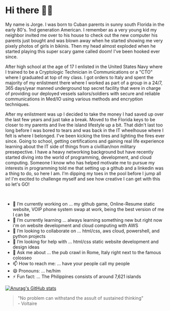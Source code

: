 # Hi there 👋🏽
<p>My name is Jorge. I was born to Cuban parents in sunny south Florida in the early 80's. 1nd generation American. I remember as a very young kid my neighbor invited me over to his house to check out the new computer his parents just bought and was blown away when he started showing me very pixely photos of girls in bikinis. Then my head almost exploded when he started playing this super scary game called doom! I've been hooked ever since.</p><p> After high school at the age of 17 I enlisted in the United States Navy where I trained to be a Cryptologic Technician in Communications or a "CTO" where I graduated at top of my class. I got orders to Italy and spent the majority of my enlistment there where I worked as part of a group in a 24/7, 365 days/year manned underground top secret facility that were in charge of providing our deployed vessels sailors/soldiers with secure and reliable communications in Med/IO using various methods and encryption techniques.</p><p>After my enlistment was up I decided to take the money I had saved up over the last few years and just take a break. Moved to the Florida keys to be closer to my parents and live the island lifestyle up a bit. That didn't last too long before I was bored to tears and was back in the IT wheelhouse where I felt is where I belonged. I've been kicking the tires and lighting the fires ever since. Going to school, getting certifications and gaining real life experience learning about the IT side of things from a civillian/non military presepective. I have a heavy networking background but have recently started diving into the world of programming, development, and cloud computing. Someone I know who has helped motivate me to pursue my interests in programming told me that setting up a github and a linkedin was a thing to do, so here I am. I'm dipping my toes in the pool before I jump all in! I'm excited to challenge myself and see how creative I can get with this so let's GO!</p><br>  

- 🔭 I’m currently working on ... my github game, Online-Resume static website, VOIP phone system swap at work, being the best version of me I can be
- 🌱 I’m currently learning ... always learning something new but right now i'm on website development and cloud computing with AWS
- 👯 I’m looking to collaborate on ... html/css, aws cloud, powershell, and python projects
- 🤔 I’m looking for help with ... html/css static website development and design ideas
- 💬 Ask me about ... the pub crawl in Rome, Italy right next to the famous colosseo 
- 📫 How to reach me: ... have your people call my people
- 😄 Pronouns: ... he/him
- ⚡ Fun fact: ... The Philippines consists of around 7,621 islands

[![Anurag's GitHub stats](https://github-readme-stats.vercel.app/api?username=Jorge-Gato)](https://github.com/anuraghazra/github-readme-stats)
<blockquote cite"https://philosiblog.com/2011/12/02/no-problem-can-withstand-the-assault-of-sustained-thinking/">"No problem can withstand the assult of sustained thinking"<br>
- Voltaire</blockquote> 
